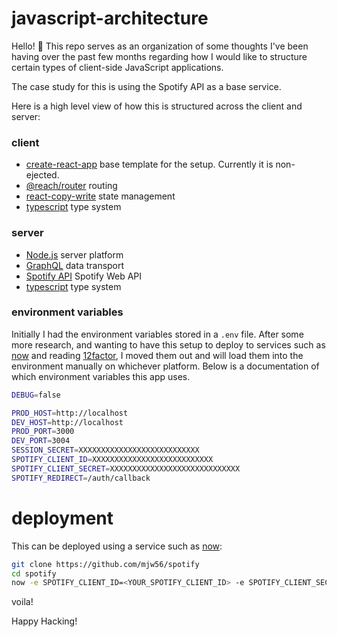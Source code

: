 javascript-architecture
=======================

Hello! 👋 This repo serves as an organization of some thoughts I've been having over the past
few months regarding how I would like to structure certain types of client-side JavaScript applications.

The case study for this is using the Spotify API as a base service.

Here is a high level view of how this is structured across the client and server:

### client

- [create-react-app](https://github.com/facebook/create-react-app) base template for the setup. Currently it is non-ejected.
- [@reach/router](https://github.com/reach/router) routing
- [react-copy-write](https://github.com/aweary/react-copy-write) state management
- [typescript](https://github.com/Microsoft/TypeScript) type system

### server

- [Node.js](https://github.com/nodejs/node) server platform
- [GraphQL](https://github.com/graphql/graphql-js) data transport
- [Spotify API](https://developer.spotify.com/documentation/web-api/) Spotify Web API
- [typescript](https://github.com/Microsoft/TypeScript) type system

### environment variables

Initially I had the environment variables stored in a `.env` file. After some more research, and wanting to have this setup to deploy to services such as [now](https://zeit.co/now) and reading [12factor](https://12factor.net/config), I moved them out and will load them into the environment manually on whichever platform. Below is a documentation of which environment variables this app uses.

```bash
DEBUG=false

PROD_HOST=http://localhost
DEV_HOST=http://localhost
PROD_PORT=3000
DEV_PORT=3004
SESSION_SECRET=XXXXXXXXXXXXXXXXXXXXXXXXXXX
SPOTIFY_CLIENT_ID=XXXXXXXXXXXXXXXXXXXXXXXXXXX
SPOTIFY_CLIENT_SECRET=XXXXXXXXXXXXXXXXXXXXXXXXXXXXX
SPOTIFY_REDIRECT=/auth/callback
```

# deployment

This can be deployed using a service such as [now](https://zeit.co/now):

```bash
git clone https://github.com/mjw56/spotify
cd spotify
now -e SPOTIFY_CLIENT_ID=<YOUR_SPOTIFY_CLIENT_ID> -e SPOTIFY_CLIENT_SECRET=<YOUR_SPOTIFY_CLIENT_SECRET> -e SPOTIFY_REDIRECT=/auth/callback -e SESSION_SECRET="supersecretivestring" -e PROD_PORT=3000
```

voila!

Happy Hacking!